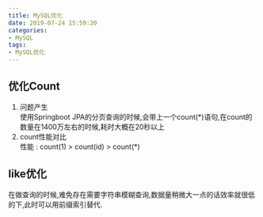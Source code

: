 ```yaml
---
title: MySQL优化
date: 2019-07-24 15:59:20
categories:
- MySQL
tags:
- MySQL优化
---
```

## 优化Count  
1. 问题产生  
    使用Springboot JPA的分页查询的时候,会带上一个count(\*)语句,在count的数量在1400万左右的时候,耗时大概在20秒以上  
2. count性能对比  
    性能 : count(1) > count(id) > count(*)  

## like优化  
在做查询的时候,难免存在需要字符串模糊查询,数据量稍微大一点的话效率就很低的下,此时可以用前缀索引替代.  
